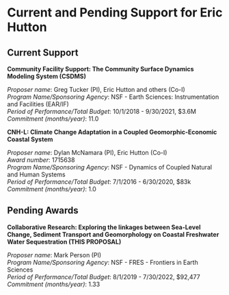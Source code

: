# Current and Pending Support for Eric Hutton

## Current Support

**Community Facility Support: The Community Surface Dynamics Modeling System (CSDMS)**

*Proposer name*: Greg Tucker (PI), Eric Hutton and others (Co-I)  
*Program Name/Sponsoring Agency*: NSF - Earth Sciences: Instrumentation and Facilities (EAR/IF)  
*Period of Performance/Total Budget*: 10/1/2018 - 9/30/2021, $3.6M  
*Commitment (months/year)*: 11.0


**CNH-L: Climate Change Adaptation in a Coupled Geomorphic-Economic Coastal System**

*Proposer name*: Dylan McNamara (PI), Eric Hutton (Co-I)  
*Award number*: 1715638  
*Program Name/Sponsoring Agency*: NSF - Dynamics of Coupled Natural and Human Systems  
*Period of Performance/Total Budget*: 7/1/2016 - 6/30/2020, $83k  
*Commitment (months/year)*: 1.0  


## Pending Awards   

**Collaborative Research: Exploring the linkages between Sea-Level Change, Sediment Transport and Geomorphology on Coastal  Freshwater Water Sequestration (THIS PROPOSAL)**


*Proposer name*: Mark Person (PI)  
*Program Name/Sponsoring Agency*: NSF - FRES - Frontiers in Earth Sciences  
*Period of Performance/Total Budget*: 8/1/2019 - 7/30/2022, $92,477  
*Commitment (months/year)*: 1.33
